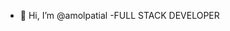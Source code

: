 - 👋 Hi, I’m @amolpatial
-FULL STACK DEVELOPER


<!---
amolpatial/amolpatial is a ✨ special ✨ repository because its `README.md` (this file) appears on your GitHub profile.
You can click the Preview link to take a look at your changes.
--->
